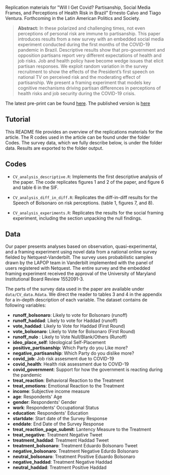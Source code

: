 
Replication materials for "Will I Get Covid? Partisanship, Social Media Frames, and Perceptions of Health Risk in Brazil" Ernesto Calvo and Tiago Ventura. Forthcoming in the Latin American Politics and Society. 

> __Abstract:__
> In these polarized and challenging times, not even perceptions of personal risk are immune to partisanship. This paper introduces results from a new survey with an embedded social media experiment conducted during the first months of the COVID-19 pandemic in Brazil. Descriptive results show that pro-government and opposition partisans report very
different expectations of health and job risks. Job and health policy have become wedge issues that elicit partisan responses. We exploit random variation in the survey recruitment to show the effects of the President’s first speech on national TV on perceived risk and the moderating effect of partisanship. We present a framing experiment that models key cognitive mechanisms driving partisan differences in perceptions of health risks and job security during the COVID-19 crisis.

The latest pre-print can be found [here](Covid_social_media_LAPS.pdf). The published version is [here]()

## Tutorial 

This README file provides an overview of the replications materials for the article. The R codes used in the article can be found under the folder Codes. The survey data, which we fully describe below, is under the folder data. Results are exported to the folder output. 

## Codes

- `CV_analysis_descriptive.R`: Implements the first descriptive analysis of the paper. The code replicates figures 1 and 2 of the paper, and figure 6 and table 6 in the SIF. 

- `CV_analysis_diff_in_diff.R`: Replicates the diff-in-diff results for the Speech of Bolsonaro on risk perceptions. (table 1, figures 7, and 8).

- `CV_analysis_experiments.R`: Replicates the results for the social framing experiment, including the section unpacking the null findings. 

## Data

Our paper presents analyses based on observation, quasi-experimental, and a framing experiment using novel data from a national online survey fielded by Netquest-Vanderbilt. The survey uses probabilistic samples drawn by the LAPOP team in Vanderbilt implemented with the panel of users registered with Netquest.  The entire survey and the embedded framing experiment received the approval of the University of Maryland Institutional Board Review 1552091-3. 

The parts of the survey data used in the paper are available under `data/CV_data.Rdata`. We direct the reader to tables 3 and 4 in the appendix for a in-depth description of each variable.  The dataset contains de following variables:

- **runoff_bolsonaro**: Likely to vote for Bolsonaro (runoff)          
- **runoff_haddad**: Likely to vote for Haddad (runoff)
- **vote_haddad**: Likely to Vote for Haddad (First Round)               
- **vote_bolsonaro**: Likely to Vote for Bolsonaro (First Round)        
- **runoff_nulo** : Likely to Vote Null/Blank/Others (Runoff)              
- **ideo_place_self**: Ideological Self-Placement    
- **positive_partisanship**: Which Party do you Like more?     
- **negative_partisanship**:  Which Party do you dislike more? 
- **covid_job**: Job risk assesment due to COVID-19                 
- **covid_health**: Health risk assessment due to COVID-19         
- **covid_government**: Support for how the government is reacting during the pandemic          
- **treat_reaction**: Behavioral Reaction to the Treatment      
- **treat_emotions**: Emotional Reaction to the Treatment            
- **income**: Subjective income measure 
- **age**: Respondents' Age                       
- **gender**: Respondents' Gender   
- **work**: Respondents' Occupational Status
- **education**: Respondents' Education  
- **startdate**: Start date of the Survey Response                 
- **enddate**: End Date of the Survey Response
- **treat_reaction_page_submit**: Lantency Measure to the Treatment
- **treat_negative**: Treatment Negative Tweet  
- **treatment_haddad**: Treatment Haddad Tweet 
- **treatment_bolsonaro**: Treatment Eduardo Bolsonaro Tweet     
- **negative_bolsonaro**: Treatment Negative Edurdo Bolsonaro     
- **neutral_bolsonaro**: Treatment Positive Eduardo Bolsonaro    
- **negative_haddad**: Treatment Negative Haddad           
- **neutral_haddad**: Treatment Positive Haddad




